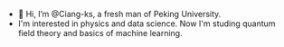 - 👋 Hi, I’m @Ciang-ks, a fresh man of Peking University.
- I'm interested in physics and data science. Now I'm studing quantum field theory and basics of machine learning.
